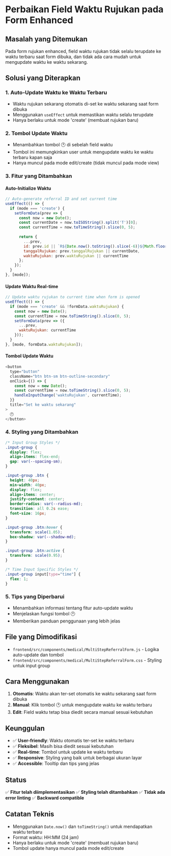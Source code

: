 # Perbaikan Field Waktu Rujukan pada Form Enhanced

## Masalah yang Ditemukan
Pada form rujukan enhanced, field waktu rujukan tidak selalu terupdate ke waktu terbaru saat form dibuka, dan tidak ada cara mudah untuk mengupdate waktu ke waktu sekarang.

## Solusi yang Diterapkan

### 1. **Auto-Update Waktu ke Waktu Terbaru**
- Waktu rujukan sekarang otomatis di-set ke waktu sekarang saat form dibuka
- Menggunakan `useEffect` untuk memastikan waktu selalu terupdate
- Hanya berlaku untuk mode 'create' (membuat rujukan baru)

### 2. **Tombol Update Waktu**
- Menambahkan tombol 🕐 di sebelah field waktu
- Tombol ini memungkinkan user untuk mengupdate waktu ke waktu terbaru kapan saja
- Hanya muncul pada mode edit/create (tidak muncul pada mode view)

### 3. **Fitur yang Ditambahkan**

#### **Auto-Initialize Waktu**
```javascript
// Auto-generate referral ID and set current time
useEffect(() => {
  if (mode === 'create') {
    setFormData(prev => {
      const now = new Date();
      const currentDate = now.toISOString().split('T')[0];
      const currentTime = now.toTimeString().slice(0, 5);
      
      return {
        ...prev,
        id: prev.id || `R${Date.now().toString().slice(-6)}${Math.floor(Math.random() * 1000).toString().padStart(3, '0')}`,
        tanggalRujukan: prev.tanggalRujukan || currentDate,
        waktuRujukan: prev.waktuRujukan || currentTime
      };
    });
  }
}, [mode]);
```

#### **Update Waktu Real-time**
```javascript
// Update waktu rujukan to current time when form is opened
useEffect(() => {
  if (mode === 'create' && !formData.waktuRujukan) {
    const now = new Date();
    const currentTime = now.toTimeString().slice(0, 5);
    setFormData(prev => ({
      ...prev,
      waktuRujukan: currentTime
    }));
  }
}, [mode, formData.waktuRujukan]);
```

#### **Tombol Update Waktu**
```javascript
<button
  type="button"
  className="btn btn-sm btn-outline-secondary"
  onClick={() => {
    const now = new Date();
    const currentTime = now.toTimeString().slice(0, 5);
    handleInputChange('waktuRujukan', currentTime);
  }}
  title="Set ke waktu sekarang"
>
  🕐
</button>
```

### 4. **Styling yang Ditambahkan**
```css
/* Input Group Styles */
.input-group {
  display: flex;
  align-items: flex-end;
  gap: var(--spacing-sm);
}

.input-group .btn {
  height: 40px;
  min-width: 40px;
  display: flex;
  align-items: center;
  justify-content: center;
  border-radius: var(--radius-md);
  transition: all 0.2s ease;
  font-size: 16px;
}

.input-group .btn:hover {
  transform: scale(1.05);
  box-shadow: var(--shadow-md);
}

.input-group .btn:active {
  transform: scale(0.95);
}

/* Time Input Specific Styles */
.input-group input[type="time"] {
  flex: 1;
}
```

### 5. **Tips yang Diperbarui**
- Menambahkan informasi tentang fitur auto-update waktu
- Menjelaskan fungsi tombol 🕐
- Memberikan panduan penggunaan yang lebih jelas

## File yang Dimodifikasi
- `frontend/src/components/medical/MultiStepReferralForm.js` - Logika auto-update dan tombol
- `frontend/src/components/medical/MultiStepReferralForm.css` - Styling untuk input group

## Cara Menggunakan
1. **Otomatis**: Waktu akan ter-set otomatis ke waktu sekarang saat form dibuka
2. **Manual**: Klik tombol 🕐 untuk mengupdate waktu ke waktu terbaru
3. **Edit**: Field waktu tetap bisa diedit secara manual sesuai kebutuhan

## Keunggulan
- ✅ **User-friendly**: Waktu otomatis ter-set ke waktu terbaru
- ✅ **Fleksibel**: Masih bisa diedit sesuai kebutuhan
- ✅ **Real-time**: Tombol untuk update ke waktu terbaru
- ✅ **Responsive**: Styling yang baik untuk berbagai ukuran layar
- ✅ **Accessible**: Tooltip dan tips yang jelas

## Status
✅ **Fitur telah diimplementasikan**
✅ **Styling telah ditambahkan**
✅ **Tidak ada error linting**
✅ **Backward compatible**

## Catatan Teknis
- Menggunakan `Date.now()` dan `toTimeString()` untuk mendapatkan waktu terbaru
- Format waktu: HH:MM (24 jam)
- Hanya berlaku untuk mode 'create' (membuat rujukan baru)
- Tombol update hanya muncul pada mode edit/create
